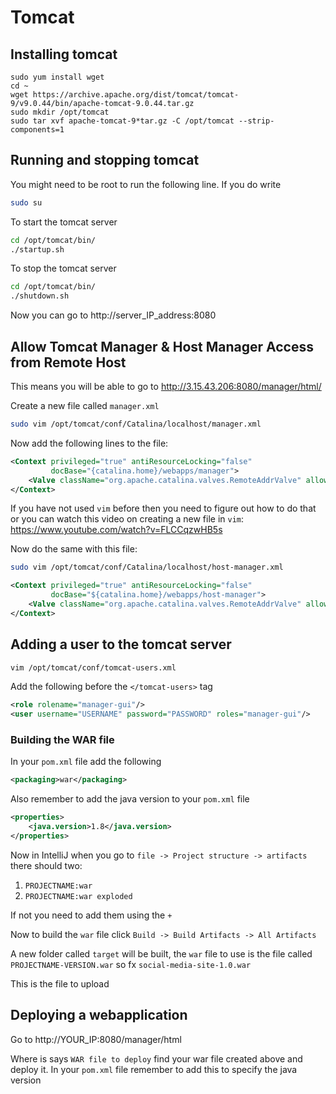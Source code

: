 # Tomcat



## Installing tomcat



```
sudo yum install wget
cd ~
wget https://archive.apache.org/dist/tomcat/tomcat-9/v9.0.44/bin/apache-tomcat-9.0.44.tar.gz
sudo mkdir /opt/tomcat
sudo tar xvf apache-tomcat-9*tar.gz -C /opt/tomcat --strip-components=1
```



## Running and stopping tomcat

You might need to be root to run the following line. If you do write 

```bash
sudo su
```



To start the tomcat server

```bash
cd /opt/tomcat/bin/
./startup.sh
```



To stop the tomcat server

```bash
cd /opt/tomcat/bin/
./shutdown.sh
```



Now you can go to http://server_IP_address:8080



## Allow Tomcat Manager & Host Manager Access from Remote Host

This means you will be able to go to http://3.15.43.206:8080/manager/html/



Create a new file called `manager.xml` 

```bash
sudo vim /opt/tomcat/conf/Catalina/localhost/manager.xml
```

Now add the following lines to the file:

```xml
<Context privileged="true" antiResourceLocking="false" 
         docBase="{catalina.home}/webapps/manager">
    <Valve className="org.apache.catalina.valves.RemoteAddrValve" allow="^.*$" />
</Context>
```

If you have not used `vim` before then you need to figure out how to do that or you can watch this video on creating a new file in `vim`: https://www.youtube.com/watch?v=FLCCqzwHB5s



Now do the same with this file:

```bash
sudo vim /opt/tomcat/conf/Catalina/localhost/host-manager.xml
```

```xml
<Context privileged="true" antiResourceLocking="false" 
         docBase="${catalina.home}/webapps/host-manager">
    <Valve className="org.apache.catalina.valves.RemoteAddrValve" allow="^.*$" />
</Context>
```



## Adding a user to the tomcat server



```bash
vim /opt/tomcat/conf/tomcat-users.xml
```

Add the following before  the `</tomcat-users>` tag

```xml
<role rolename="manager-gui"/>
<user username="USERNAME" password="PASSWORD" roles="manager-gui"/>
```



### Building the WAR file

In your `pom.xml` file add the following

```xml
<packaging>war</packaging>
```

Also remember to add the java version to your `pom.xml` file

```xml
<properties>
    <java.version>1.8</java.version>
</properties>
```

Now in IntelliJ when you go to `file -> Project structure -> artifacts` there should two: 

1. `PROJECTNAME:war`
2. `PROJECTNAME:war exploded`

If not you need to add them using the `+`



Now to build the `war` file click `Build -> Build Artifacts -> All Artifacts`

A new folder called `target` will be built, the `war` file to use is the file called `PROJECTNAME-VERSION.war` so fx `social-media-site-1.0.war`

This is the file to upload



## Deploying a webapplication

Go to http://YOUR_IP:8080/manager/html



Where is says `WAR file to deploy` find your war file created above and deploy it. In your `pom.xml` file remember to add this to specify the java version
